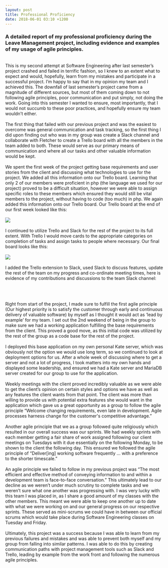 ```yaml
---
layout: post
title: Professional Proficiency
date: 2018-06-01 03:10 +1200
---
```


<h3>A detailed report of my professional proficiency during the Leave Management project, including evidence and examples of my usage of agile principles.</h3>&nbsp;&nbsp;&nbsp;&nbsp;&nbsp;&nbsp;&nbsp;&nbsp;&nbsp;&nbsp;
<br />
This is my second attempt at Software Engineering after last semester’s project crashed and failed in terrific fashion, so I knew to an extent what to expect and would, hopefully, learn from my mistakes and participate in a successful project. I’m happy to say that in my opinion my team and I achieved this. The downfall of last semester’s project came from a magnitude of different sources, but most of them coming down to not following agile principles, poor communication and put simply, not doing the work. Going into this semester I wanted to ensure, most importantly, that I would not succumb to these poor practices, and hopefully ensure my team wouldn’t either.<br /><br />
The first thing that failed with our previous project and was the easiest to overcome was general communication and task tracking, so the first thing I did upon finding out who was in my group was create a Slack channel and collaborate with Fletcher to create a Trello board with all the members in the team added to both. These would serve as our primary means of communication and where all our tasks and other valuable information would be kept.<br /><br />
We spent the first week of the project getting base requirements and user stories from the client and discussing what technologies to use for the project. We added all this information onto our Trello board. Learning that only 2 of our members were proficient in php (the language we used for our project) proved to be a difficult situation, however we were able to assign specific roles to these members which ensured they would still be vital members to the project, without having to code (too much) in php. We again added this information onto our Trello board. Our Trello board at the end of our first week looked like this:<br /><br />
<img src="https://i.imgur.com/y0ZfXuI.png"><br /><br />
I continued to utilize Trello and Slack for the rest of the project to its full extent. With Trello I would move cards to the appropriate categories on completion of tasks and assign tasks to people where necessary. Our final board looks like this:<br /><br />
<img src="https://i.imgur.com/MZbeuzD.jpg"><br /><br />
I added the Trello extension to Slack, used Slack to discuss features, update the rest of the team on my progress and co-ordinate meeting times, here is evidence of my contributions and discussions to the team Slack channel:<br /><br />
<blockquote class="imgur-embed-pub" lang="en" data-id="a/921DHP6"><a href="//imgur.com/921DHP6"></a></blockquote><script async src="//s.imgur.com/min/embed.js" charset="utf-8"></script><br /><br />
Right from start of the project, I made sure to fulfill the first agile principle (Our highest priority is to satisfy the customer through early and continuous delivery of valuable software) by myself as I thought it would act as ‘lead by example’ for my team. I set out the 2nd weekend of being in the group to make sure we had a working application fulfilling the base requirements from the client. This proved a good move, as this initial code was utilized by the rest of the group as a code base for the rest of the project. <br /><br />
I deployed this base application on my own personal Kate server, which was obviously not the option we would use long term, so we continued to look at deployment options for us. After a whole week of discussing where to get a server and not a lot of progress, I took matters into my own hands and displayed some leadership, and ensured we had a Kate server and MariaDB server created for our group to use for the application.<br /><br />
Weekly meetings with the client proved incredibly valuable as we were able to get the client’s opinion on certain styles and options we have as well as any features the client wants from that point. The client was more than willing to provide us with potential extra features she would want in the application which gave us a great opportunity as a group to follow the agile principle “Welcome changing requirements, even late in development. Agile processes harness change for the customer's competitive advantage.” <br /><br />
Another agile principle that we as a group followed quite religiously which resulted in our overall success was our sprints. We had weekly sprints with each member getting a fair share of work assigned following our client meetings on Tuesdays with it due essentially on the following Monday, to be shown to the client the following day. This ensured we followed the agile principle of “Deliver[ing] working software frequently … with a preference to the shorter timescale.”<br /><br />
An agile principle we failed to follow in my previous project was “The most efficient and effective method of conveying information to and within a development team is face-to-face conversation.” This ultimately lead to our decline as we weren’t under much scrutiny to complete tasks and we weren’t sure what one another was progressing with. I was very lucky with this team I was placed in, as I share a good amount of my classes with the other members. This meant we were able to keep one another up to date with what we were working on and our general progress on our respective sprints. These served as mini-scrums we could have in between our official scrums which would take place during Software Engineering classes on Tuesday and Friday.<br /><br />
Ultimately, this project was a success because I was able to learn from my previous failures and mistakes and was able to prevent both myself and my group from falling into similar patterns. I was able to do this by creating communication paths with project management tools such as Slack and Trello, leading by example from the work front and following the numerous agile principles.<br /><br />


<script>
var x = document.getElementsByClassName("col-9");
x[0].style.width = "100%";
</script>

